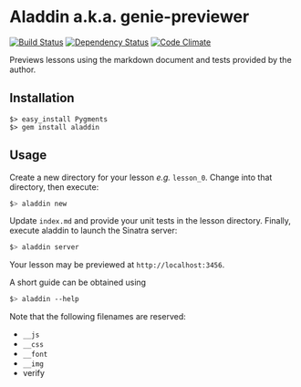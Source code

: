# Aladdin a.k.a. genie-previewer
[![Build Status](https://secure.travis-ci.org/jimjh/genie-previewer.png?branch=master)](https://travis-ci.org/jimjh/genie-previewer)
[![Dependency Status](https://gemnasium.com/jimjh/genie-previewer.png)](https://gemnasium.com/jimjh/genie-previewer)
[![Code Climate](https://codeclimate.com/badge.png)](https://codeclimate.com/github/jimjh/genie-previewer)

Previews lessons using the markdown document and tests provided by the author.

## Installation

    $> easy_install Pygments
    $> gem install aladdin

## Usage
Create a new directory for your lesson _e.g._ `lesson_0`. Change into that
directory, then execute:

```sh
$> aladdin new
```

Update `index.md` and provide your unit tests in the lesson directory. Finally, execute aladdin to launch the Sinatra server:

```sh
$> aladdin server
```

Your lesson may be previewed at `http://localhost:3456`.

A short guide can be obtained using

```sh
$> aladdin --help
```

Note that the following filenames are reserved:

- `__js`
- `__css`
- `__font`
- `__img`
- verify
